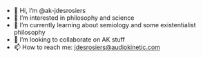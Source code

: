 - 👋 Hi, I’m @ak-jdesrosiers
- 👀 I’m interested in philosophy and science
- 🌱 I’m currently learning about semiology and some existentialist philosophy
- 💞️ I’m looking to collaborate on AK stuff
- 📫 How to reach me: jdesrosiers@audiokinetic.com

